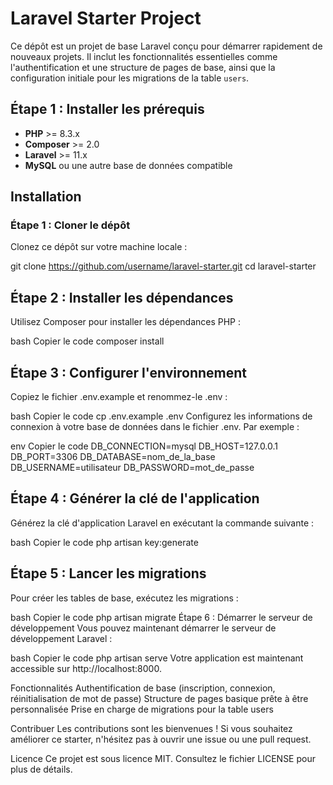 
# Laravel Starter Project

Ce dépôt est un projet de base Laravel conçu pour démarrer rapidement de nouveaux projets. Il inclut les fonctionnalités essentielles comme l'authentification et une structure de pages de base, ainsi que la configuration initiale pour les migrations de la table `users`.


## Étape 1 : Installer les prérequis

- **PHP** >= 8.3.x
- **Composer** >= 2.0
- **Laravel** >= 11.x
- **MySQL** ou une autre base de données compatible

## Installation

### Étape 1 : Cloner le dépôt

Clonez ce dépôt sur votre machine locale :

git clone https://github.com/username/laravel-starter.git
cd laravel-starter

## Étape 2 : Installer les dépendances
Utilisez Composer pour installer les dépendances PHP :

bash
Copier le code
composer install

## Étape 3 : Configurer l'environnement
Copiez le fichier .env.example et renommez-le .env :

bash
Copier le code
cp .env.example .env
Configurez les informations de connexion à votre base de données dans le fichier .env. Par exemple :

env
Copier le code
DB_CONNECTION=mysql
DB_HOST=127.0.0.1
DB_PORT=3306
DB_DATABASE=nom_de_la_base
DB_USERNAME=utilisateur
DB_PASSWORD=mot_de_passe

## Étape 4 : Générer la clé de l'application
Générez la clé d'application Laravel en exécutant la commande suivante :

bash
Copier le code
php artisan key:generate

## Étape 5 : Lancer les migrations
Pour créer les tables de base, exécutez les migrations :

bash
Copier le code
php artisan migrate
Étape 6 : Démarrer le serveur de développement
Vous pouvez maintenant démarrer le serveur de développement Laravel :

bash
Copier le code
php artisan serve
Votre application est maintenant accessible sur http://localhost:8000.

Fonctionnalités
Authentification de base (inscription, connexion, réinitialisation de mot de passe)
Structure de pages basique prête à être personnalisée
Prise en charge de migrations pour la table users

Contribuer
Les contributions sont les bienvenues ! Si vous souhaitez améliorer ce starter, n'hésitez pas à ouvrir une issue ou une pull request.

Licence
Ce projet est sous licence MIT. Consultez le fichier LICENSE pour plus de détails.

